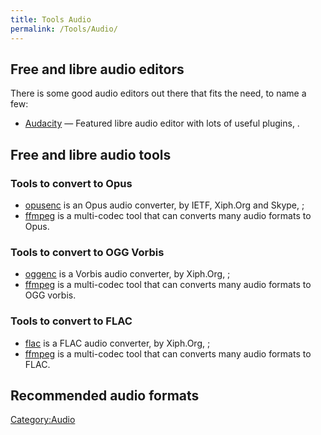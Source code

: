 ```yaml
---
title: Tools Audio
permalink: /Tools/Audio/
---
```


## Free and libre audio editors

There is some good audio editors out there that fits the need, to name a
few:

- [Audacity](Tools_Audacity "wikilink") — Featured libre audio editor
  with lots of useful plugins, .

## Free and libre audio tools

### Tools to convert to Opus

- [opusenc](https://opus-codec.org/) is an Opus audio converter, by
  IETF, Xiph.Org and Skype, ;
- [ffmpeg](https://ffmpeg.org/) is a multi-codec tool that can converts
  many audio formats to Opus.

### Tools to convert to OGG Vorbis

- [oggenc](https://xiph.org/vorbis/) is a Vorbis audio converter, by
  Xiph.Org, ;
- [ffmpeg](https://ffmpeg.org/) is a multi-codec tool that can converts
  many audio formats to OGG vorbis.

### Tools to convert to FLAC

- [flac](https://xiph.org/flac/) is a FLAC audio converter, by Xiph.Org,
  ;
- [ffmpeg](https://ffmpeg.org/) is a multi-codec tool that can converts
  many audio formats to FLAC.

## Recommended audio formats

[Category:Audio](Category:Audio "wikilink")